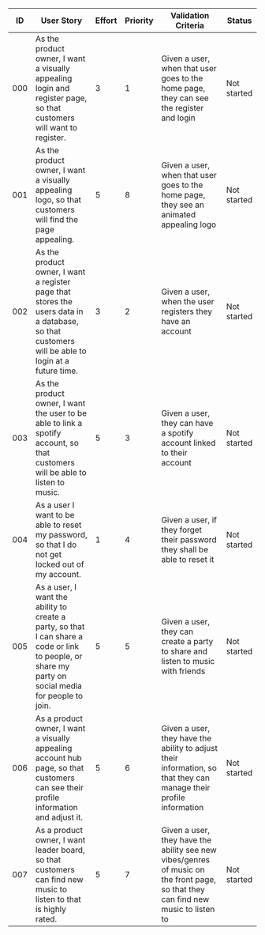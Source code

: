 | ID | User Story | Effort | Priority | Validation Criteria | Status |
|----|------------|--------|----------|---------------------|--------|
| 000 | As the product owner, I want a visually appealing login and register page, so that customers will want to register. | 3 | 1 | Given a user, when that user goes to the home page, they can see the register and login | Not started |
| 001 | As the product owner, I want a visually appealing logo, so that customers will find the page appealing. | 5 | 8 | Given a user, when that user goes to the home page, they see an animated appealing logo | Not started |
| 002 | As the product owner, I want a register page that stores the users data in a database, so that customers will be able to login at a future time. | 3 | 2 | Given a user, when the user registers they have an account| Not started |
| 003 | As the product owner, I want the user to be able to link a spotify account, so that customers will be able to listen to music. | 5 | 3 | Given a user, they can have a spotify account linked to their account | Not started |
| 004 | As a user I want to be able to reset my password, so that I do not get locked out of my account. | 1 | 4 | Given a user, if they forget their password they shall be able to reset it | Not started |
| 005 | As a user, I want the ability to create a party, so that I can share a code or link to people, or share my party on social media for people to join. | 5 | 5 | Given a user, they can create a party to share and listen to music with friends | Not started |
| 006 | As a product owner, I want a visually appealing account hub page, so that customers can see their profile information and adjust it. | 5 | 6 | Given a user, they have the ability to adjust their information, so that they can manage their profile information | Not started |
| 007 | As a product owner, I want leader board, so that customers can find new music to listen to that is highly rated. | 5 | 7 | Given a user, they have the ability see new vibes/genres of music on the front page, so that they can find new music to listen to | Not started |

